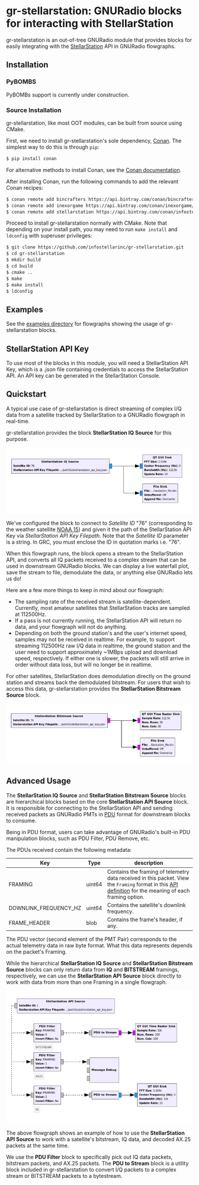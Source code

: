 # gr-stellarstation: GNURadio blocks for interacting with StellarStation

gr-stellarstation is an out-of-tree GNURadio module that provides blocks for easily integrating with the [StellarStation](https://www.stellarstation.com/) API in GNURadio flowgraphs.

## Installation

### PyBOMBS

PyBOMBs support is currently under construction.

### Source Installation

gr-stellarstation, like most OOT modules, can be built from source using CMake.

First, we need to install gr-stellarstation's sole dependency, [Conan](https://conan.io/). The simplest way to do this is through `pip`:

```bash
$ pip install conan
```

For alternative methods to install Conan, see the [Conan documentation](https://docs.conan.io/en/latest/installation.html).

After installing Conan, run the following commands to add the relevant Conan recipes:

```bash
$ conan remote add bincrafters https://api.bintray.com/conan/bincrafters/public-conan
$ conan remote add inexorgame https://api.bintray.com/conan/inexorgame/inexor-conan
$ conan remote add stellarstation https://api.bintray.com/conan/infostellarinc/stellarstation-conan
```

Proceed to install gr-stellarstation normally with CMake. Note that depending on your install path, you may need to run `make install` and `ldconfig` with superuser privileges:

```bash
$ git clone https://github.com/infostellarinc/gr-stellarstation.git
$ cd gr-stellarstation
$ mkdir build
$ cd build
$ cmake ..
$ make
$ make install
$ ldconfig
```

## Examples

See the [examples directory](examples/) for flowgraphs showing the usage of gr-stellarstation blocks.

## StellarStation API Key

To use most of the blocks in this module, you will need a StellarStation API Key, which is a .json file containing credentials to access the StellarStation API. An API key can be generated in the StellarStation Console.

## Quickstart

A typical use case of gr-stellarstation is direct streaming of complex I/Q data from a satellite tracked by StellarStation to a GNURadio flowgraph in real-time.

gr-stellarstation provides the block **StellarStation IQ Source** for this purpose.

![iq_source_sample](docs/images/iq_source_sample.png)

We've configured the block to connect to *Satellite ID* "76" (corresponding to the weather satellite [NOAA 15](https://en.wikipedia.org/wiki/NOAA-15)) and given it the path of the StellarStation API Key via *StellarStation API Key Filepath*. Note that the *Satellite ID* parameter is a string. In GRC, you must enclose the ID in quotation marks i.e. "76".

When this flowgraph runs, the block opens a stream to the StellarStation API, and converts all IQ packets received to a complex stream that can be used in downstream GNURadio blocks. We can display a live waterfall plot, save the stream to file, demodulate the data, or anything else GNURadio lets us do!

Here are a few more things to keep in mind about our flowgraph:
* The sampling rate of the received stream is satellite-dependent. Currently, most amateur satellites that StellarStation tracks are sampled at 112500Hz.
* If a pass is not currently running, the StellarStation API will return no data, and your flowgraph will not do anything.
* Depending on both the ground station's and the user's internet speed, samples may not be received in realtime. For example, to support streaming 112500Hz raw I/Q data in realtime, the ground station and the user need to support approximately ~1MBps upload and download speed, respectively. If either one is slower, the packets will still arrive in order without data loss, but  will no longer be in realtime.

For other satellites, StellarStation does demodulation directly on the ground station and streams back the demodulated bitstream. For users that wish to access this data, gr-stellarstation provides the **StellarStation Bitstream Source** block.

![bit_source_sample](docs/images/bit_source_sample.png)

## Advanced Usage

The **StellarStation IQ Source** and **StellarStation Bitstream Source** blocks are hierarchical blocks based on the core **StellarStation API Source** block. It is responsible for connecting to the StellarStation API and sending received packets as GNURadio PMTs in [PDU](https://wiki.gnuradio.org/index.php/Guided_Tutorial_Programming_Topics#5.3.1_PDUs) format for downstream blocks to consume.

Being in PDU format, users can take advantage of GNURadio's built-in PDU manipulation blocks, such as PDU Filter, PDU Remove, etc.

The PDUs received contain the following metadata:

|Key|Type|description|
|---|----|-----------|
|FRAMING|uint64|Contains the framing of telemetry data received in this packet. View the `Framing` format in this [API definition](https://github.com/infostellarinc/stellarstation-api/blob/master/api/src/main/proto/stellarstation/api/v1/stellarstation.proto) for the meaning of each framing option.|
|DOWNLINK_FREQUENCY_HZ|uint64|Contains the satellite's downlink frequency.|
|FRAME_HEADER|blob|Contains the frame's header, if any.|

The PDU vector (second element of the PMT Pair) corresponds to the actual telemetry data in raw byte format. What this data represents depends on the packet's Framing.

While the hierarchical **StellarStation IQ Source** and **StellarStation Bitstream Source** blocks can only return data from **IQ** and **BITSTREAM** framings, respectively, we can use the **StellarStation API Source** block directly to work with data from more than one Framing in a single flowgraph.

![api_source_sample](docs/images/api_source_sample.png)

The above flowgraph shows an example of how to use the **StellarStation API Source** to work with a satellite's bitstream, IQ data, and decoded AX.25 packets at the same time.

We use the **PDU Filter** block to specifically pick out IQ data packets, bitstream packets, and AX.25 packets. The **PDU to Stream** block is a utility block included in gr-stellarstation to convert I/Q packets to a complex stream or BITSTREAM packets to a bytestream.

